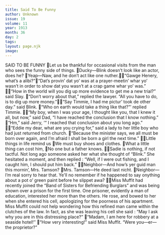 ```yaml
---
title: Said To Be Funny
author: Unknown
issue: 19
volume: 11
year: 1913
month: 36
day: 2
tags:
layout: page.njk
image:
---
```

SAID TO BE FUNNY Let us be thankful for occasional visits from the man who sees the funny side of things. Ducky—Blink doesn’t look like an actor, does he? Yeap—Naw, and he don’t act like one nuther.“Gawge Henery, what’s a alibi?”“Dat’s provin’ dat yo’ was at a prayer-meetin’ whar yo’ wasn’t in order to show dat you wasn’t at a crap game whar yo’ was.” “How in the world will you dig up more evidence to get me a new trial?” said Slay. “Don’t worry about that,” replied the lawyer. “All you have to do, is to dig up more money.”“Say Timmie, I had me pictur’ took de other day.” said Blink. “Who on earth would take a thing like that?”’ replied Timmie. “My boy, when I was your age, I thought like you, that I knew it all, but now,” said Dad, “I have reached the conclusion that I know nothing.” “Hm,” said Jerry, ‘“ I reached that conclusion about you long ago.” “Eddie my dear, what are you crying for,” said a lady to her little boy who had just returned from church. “Because the minister says, we all must be born over again, and I’m afraid I shall be born a girl the next time.” Little things in life remind us We must buy shoes and clothes. What a little thing can cost him, No one but a father knows. Sadie is nothing, if not tactful. Not long ago someone asked her what she thought of “Blink.” She hesitated a moment, and then replied : “Well, if I were out fishing, and I caught him, I should put him back.” Neighbor—And how’s yer guid man this mornin’, Mrs. Tamson? Mrs. Tamson—He deed last nicht. Neighbor—I’m real sorry to hear that. Ye'll no remember if he happened to say onything about a pot o’ green paint before he slippet awa? Miss Muffit had recently joined the “Band of Sisters for Befriending Burglars” and was being shown over a prison for the first time. One prisoner, evidently a man of education, interested her more than the others. He rose, and bowed to her when she entered his cell, apologizing for the poorness of his apartment. Miss Muffit could not help wondering how this refined man came within the clutches of the law. In fact, as she was leaving his cell she said : “May I ask why you are in this distressing place?” “Madam, I am here for robbery at a seaside hotel!’’ “How very interesting!” said Miss Muffit. “Were you—er—the proprietor?”
